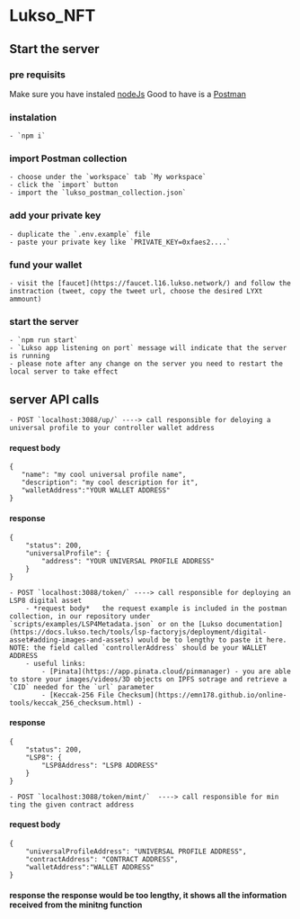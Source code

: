 # Lukso_NFT

## Start the server

### pre requisits

Make sure you have instaled [nodeJs](https://nodejs.org/en/download/)
Good to have is a [Postman](https://www.postman.com/downloads/)

### instalation

    - `npm i`

### import Postman collection

    - choose under the `workspace` tab `My workspace`
    - click the `import` button
    - import the `lukso_postman_collection.json` 

### add your private key

    - duplicate the `.env.example` file
    - paste your private key like `PRIVATE_KEY=0xfaes2....`

### fund your wallet 

    - visit the [faucet](https://faucet.l16.lukso.network/) and follow the instraction (tweet, copy the tweet url, choose the desired LYXt ammount)

### start the server

    - `npm run start`
    - `Lukso app listening on port` message will indicate that the server is running
    - please note after any change on the server you need to restart the local server to take effect 

## server API calls

    - POST `localhost:3088/up/` ----> call responsible for deloying a universal profile to your controller wallet address
    
#### request body

 ```
{
    "name": "my cool universal profile name",
    "description": "my cool description for it",
    "walletAddress":"YOUR WALLET ADDRESS"    
}
```

#### response

```
{
    "status": 200,
    "universalProfile": {
        "address": "YOUR UNIVERSAL PROFILE ADDRESS"
    }
}
```

    - POST `localhost:3088/token/` ----> call responsible for deploying an LSP8 digital asset
        - *request body*   the request example is included in the postman collection, in our repository under `scripts/examples/LSP4Metadata.json` or on the [Lukso documentation](https://docs.lukso.tech/tools/lsp-factoryjs/deployment/digital-asset#adding-images-and-assets) would be to lengthy to paste it here. NOTE: the field called `controllerAddress` should be your WALLET ADDRESS
        - useful links:
            - [Pinata](https://app.pinata.cloud/pinmanager) - you are able to store your images/videos/3D objects on IPFS sotrage and retrieve a `CID` needed for the `url` parameter
            - [Keccak-256 File Checksum](https://emn178.github.io/online-tools/keccak_256_checksum.html) - 

#### response

```
{
    "status": 200,
    "LSP8": {
        "LSP8Address": "LSP8 ADDRESS"
    }
}
```

    - POST `localhost:3088/token/mint/`  ----> call responsible for min ting the given contract address

#### request body   

```
{
    "universalProfileAddress": "UNIVERSAL PROFILE ADDRESS",
    "contractAddress": "CONTRACT ADDRESS",
    "walletAddress":"WALLET ADDRESS"    
}
```
    
#### response  the response would be too lengthy, it shows all the information received from the minitng function
